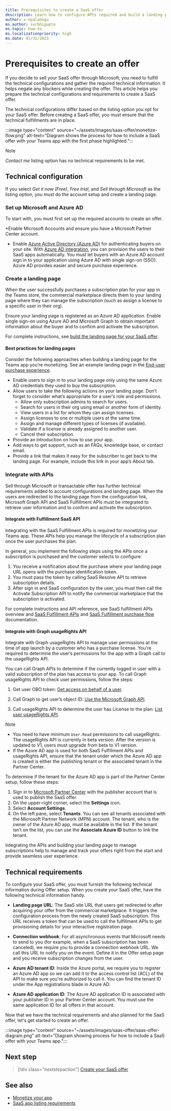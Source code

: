 ```yaml
---
title: Prerequisites to create a SaaS offer
description: Learn how to configure APIs required and build a landing page for your SaaS offer.
author: v-npaladugu
ms.author: surbhigupta
ms.topic: how-to
ms.localizationpriority: high 
ms.date: 01/31/2023
---
```

# Prerequisites to create an offer

If you decide to sell your SaaS offer through Microsoft, you need to fulfill the technical configurations and gather the required technical information. It helps negate any blockers while creating the offer. This article helps you prepare the technical configurations and requirements to create a SaaS offer.

The technical configurations differ based on the listing option you opt for your SaaS offer. Before creating a SaaS offer, you must ensure that the technical fulfillments are in place.

:::image type="content" source="~/assets/images/saas-offer/monetize-flow.png" alt-text="Diagram shows the process for how to include a SaaS offer with your Teams app with the first phase highlighted.":::

> [!NOTE]
> *Contact me* listing option has no technical requirements to be met.

## Technical configuration

If you select *Get it now (Free)*, *Free trial*, and *Sell through Microsoft* as the listing option, you must do the account setup and create a landing page.

### Set up Microsoft and Azure AD

To start with, you must first set up the required accounts to create an offer.

*Enable Microsoft Accounts and ensure you have a Microsoft Partner Center account.

* Enable [Azure Active Directory (Azure AD)](https://azure.microsoft.com/services/active-directory/) for authenticating buyers on your site.  With [Azure AD integration](/partner-center/marketplace/azure-ad-saas), you can provision the users to their SaaS apps automatically. You must let buyers with an Azure AD account sign in to your application using Azure AD with single sign-on (SSO). Azure AD provides easier and secure purchase experience.

### Create a landing page

When the user successfully purchases a subscription plan for your app in the Teams store, the commercial marketplace directs them to your landing page where they can manage the subscription (such as assign a license to a specific user in their org).

Ensure your landing page is registered as an Azure AD application. Enable single sign-on using Azure AD and Microsoft Graph to obtain important information about the buyer and to confirm and activate the subscription.

For complete instructions, see [build the landing page for your SaaS offer](/partner-center/marketplace/azure-ad-transactable-saas-landing-page).

#### Best practices for landing pages

Consider the following approaches when building a landing page for the Teams app you’re monetizing. See an example landing page in the [End-user purchase experience](end-user-purchase-experience.md).

* Enable users to sign in to your landing page only using the same Azure AD credentials they used to buy the subscription.
* Allow users to take the following actions on your landing page. Don’t forget to consider what’s appropriate for a user’s role and permissions.
  * Allow only subscription admins to search for users.
  * Search for users in their org using email or another form of identity.
  * View users in a list for whom they can assign licenses.
  * Assign licenses to one or multiple users at the same time.
  * Assign and manage different types of licenses (if available).
  * Validate if a license is already assigned to another user.
  * Cancel their subscription.
* Provide an introduction on how to use your app.
* Add ways to get support, such as an FAQs, knowledge base, or contact email.
* Provide a link that makes it easy for the subscriber to get back to the landing page. For example, include this link in your app’s About tab.

### Integrate with APIs

Sell through Microsoft or transactable offer has further technical requirements added to account configurations and landing page. When the users are redirected to the landing page from the configuration link, Microsoft Graph API and SaaS Fulfillment APIs must be integrated to retrieve user information and to confirm and activate the subscription.

#### Integrate with Fulfillment SaaS API

Integrating with the SaaS Fulfillment APIs is required for monetizing your Teams app. These APIs help you manage the lifecycle of a subscription plan once the user purchases the plan.

In general, you implement the following steps using the APIs once a subscription is purchased and the customer selects to configure:

  1. You receive a notification about the purchase where your landing page URL opens with the purchase identification token.
  1. You must pass the token by calling SaaS Resolve API to retrieve subscription details.
  1. After sign in and SaaS configuration by the user, you must then call the Activate Subscription API to notify the commercial marketplace that the subscription is activated.

For complete instructions and API reference, see SaaS fulfillment APIs overview and [SaaS Fulfillment APIs](/azure/marketplace/partner-center-portal/pc-saas-fulfillment-apis) and [SaaS Fulfillment purchase flow](/partner-center/marketplace/partner-center-portal/pc-saas-fulfillment-life-cycle) documentation.

#### Integrate with Graph usageRights API

Integrate with Graph usageRights API to manage user permissions at the time of app launch by a customer who has a purchase license. You're required to determine the user’s permissions for the app with a Graph call to the usageRights API.

You can call Graph APIs to determine if the currently logged in user with a valid subscription of the plan has access to your app. To call Graph usageRights API to check user permissions, follow the steps:

  1. Get user OBO token: [Get access on behalf of a user](/graph/auth-v2-user).

  1. Call Graph to get user’s object ID: [Use the Microsoft Graph API](/graph/use-the-api).

  1. Call usageRights API to determine the user has License to the plan: [List user usageRights API](/graph/api/user-list-usagerights?view=graph-rest-beta&tabs=http&preserve-view=true).

  > [!NOTE]
  >
  > * You need to have minimum `User.Read` permissions to call usageRights.
  > The usageRights API is currently in beta version. After the version is updated to V1, users must upgrade from beta to V1 version.
  > * If the Azure AD app is used for both SaaS Fulfillment APIs and usageRights API, ensure that the tenant under which the Azure AD app is created is either the publishing tenant or the associated tenant in the Partner Center.

To determine if the tenant for the Azure AD app is part of the Partner Center setup, follow these steps:

  1. Sign in  to [Microsoft Partner Center](https://partner.microsoft.com/) with the publisher account that is used to publish the SaaS offer.
  1. On the upper-right corner, select the **Settings** icon.
  1. Select **Account Settings**.
  1. On the left pane, select **Tenants**.
    You can see all tenants associated with the Microsoft Partner Network (MPN) account. The tenant, who is the owner of the Azure AD app, must be available in the list. If the tenant isn’t on the list, you can use the **Associate Azure ID** button to link the tenant.

Integrating the APIs and building your landing page to manage subscriptions help to manage and track your offers right from the start and provide seamless user experience.

## Technical requirements

To configure your SaaS offer, you must furnish the following technical information during Offer setup. When you create your SaaS offer, have the following technical information handy.

* **Landing page URL**: The SaaS site URL that users get redirected to after acquiring your offer from the commercial marketplace. It triggers the configuration process from the newly created SaaS subscription. This URL receives a token that can be used to call the fulfillment APIs to get provisioning details for your interactive registration page.

* **Connection webhook**: For all asynchronous events that Microsoft needs to send to you (for example, when a SaaS subscription has been canceled), we require you to provide a connection webhook URL. We call this URL to notify you on the event. Define it in the Offer setup page and you receive subscription changes from the user.

* **Azure AD tenant ID**: Inside the Azure portal, we require you to register an Azure AD app so we can add it to the access control list (ACL) of the API to make sure you're authorized to call it. You can find the tenant ID under the App registrations blade in Azure AD.

* **Azure AD application ID**: The Azure AD application ID is associated with your publisher ID in your Partner Center account. You must use the same application ID for all offers in that account.

Now that we have the technical requirements and also planned for the SaaS offer, let's get started to create an offer.

:::image type="content" source="~/assets/images/saas-offer/saas-offer-diagram.png" alt-text="Diagram showing process for how to include a SaaS offer with your Teams app.":::

## Next step

> [!div class="nextstepaction"]
> [Create your SaaS offer](create-saas-offer.md)

## See also

* [Monetize your app](monetize-overview.md)
* [SaaS app listing requirements](/partner-center/marketplace/marketplace-criteria-content-validation)
